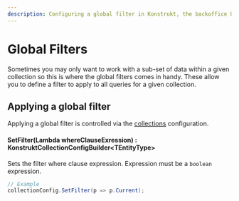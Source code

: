 ```yaml
---
description: Configuring a global filter in Konstrukt, the backoffice UI builder for Umbraco.
---
```


# Global Filters

Sometimes you may only want to work with a sub-set of data within a given collection so this is where the global filters comes in handy. These allow you to define a filter to apply to all queries for a given collection.

## Applying a global filter

Applying a global filter is controlled via the [collections](../collections/overview.md) configuration.

#### **SetFilter(Lambda whereClauseExression) : KonstruktCollectionConfigBuilder&lt;TEntityType&gt;**

Sets the filter where clause expression. Expression must be a `boolean` expression.

````csharp
// Example
collectionConfig.SetFilter(p => p.Current);
````